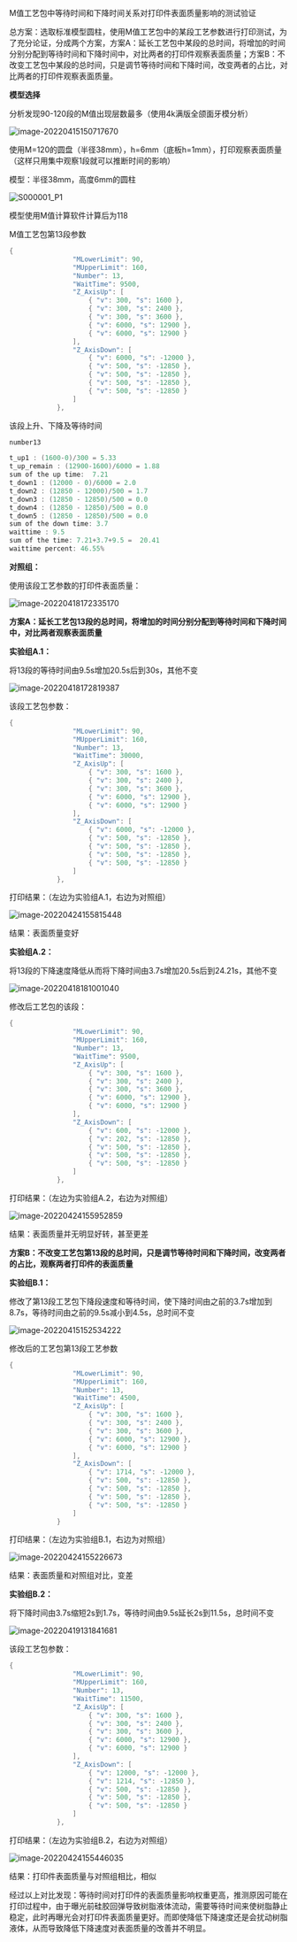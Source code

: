 M值工艺包中等待时间和下降时间关系对打印件表面质量影响的测试验证

总方案：选取标准模型圆柱，使用M值工艺包中的某段工艺参数进行打印测试，为了充分论证，分成两个方案，方案A：延长工艺包中某段的总时间，将增加的时间分别分配到等待时间和下降时间中，对比两者的打印件观察表面质量；方案B：不改变工艺包中某段的总时间，只是调节等待时间和下降时间，改变两者的占比，对比两者的打印件观察表面质量。

**模型选择**

分析发现90-120段的M值出现层数最多（使用4k满版全颌面牙模分析）

![image-20220415150717670](E:\文档\GitHub\Notiz\M值工艺包中下降段时间与等待段时间关系分析.assets\image-20220415150717670.png)

使用M=120的圆盘（半径38mm），h=6mm（底板h=1mm），打印观察表面质量（这样只用集中观察1段就可以推断时间的影响）

模型：半径38mm，高度6mm的圆柱

![S000001_P1](E:\文档\GitHub\Notiz\M值工艺包中下降段时间与等待段时间关系分析.assets\S000001_P1.png)

模型使用M值计算软件计算后为118

M值工艺包第13段参数

```c++
{
                "MLowerLimit": 90,
                "MUpperLimit": 160,
                "Number": 13,
                "WaitTime": 9500,
                "Z_AxisUp": [
                    { "v": 300, "s": 1600 },
                    { "v": 300, "s": 2400 },
                    { "v": 300, "s": 3600 },
                    { "v": 6000, "s": 12900 },
                    { "v": 6000, "s": 12900 }
                ],
                "Z_AxisDown": [
                    { "v": 6000, "s": -12000 },
                    { "v": 500, "s": -12850 },
                    { "v": 500, "s": -12850 },
                    { "v": 500, "s": -12850 },
                    { "v": 500, "s": -12850 }
                ]
            },
```

该段上升、下降及等待时间

```c++
number13

t_up1 : (1600-0)/300 = 5.33
t_up_remain : (12900-1600)/6000 = 1.88
sum of the up time:  7.21
t_down1 : (12000 - 0)/6000 = 2.0
t_down2 : (12850 - 12000)/500 = 1.7
t_down3 : (12850 - 12850)/500 = 0.0
t_down4 : (12850 - 12850)/500 = 0.0
t_down5 : (12850 - 12850)/500 = 0.0
sum of the down time: 3.7
waittime : 9.5
sum of the time: 7.21+3.7+9.5 =  20.41
waittime percent: 46.55%
```

**对照组：**

使用该段工艺参数的打印件表面质量：

![image-20220418172335170](E:\文档\GitHub\Notiz\M值工艺包中下降段时间与等待段时间关系分析.assets\image-20220418172335170.png)

**方案A：延长工艺包13段的总时间，将增加的时间分别分配到等待时间和下降时间中，对比两者观察表面质量**

**实验组A.1：**

将13段的等待时间由9.5s增加20.5s后到30s，其他不变

![image-20220418172819387](E:\文档\GitHub\Notiz\M值工艺包中下降段时间与等待段时间关系分析.assets\image-20220418172819387.png)

该段工艺包参数：

```c++
{
                "MLowerLimit": 90,
                "MUpperLimit": 160,
                "Number": 13,
                "WaitTime": 30000,
                "Z_AxisUp": [
                    { "v": 300, "s": 1600 },
                    { "v": 300, "s": 2400 },
                    { "v": 300, "s": 3600 },
                    { "v": 6000, "s": 12900 },
                    { "v": 6000, "s": 12900 }
                ],
                "Z_AxisDown": [
                    { "v": 6000, "s": -12000 },
                    { "v": 500, "s": -12850 },
                    { "v": 500, "s": -12850 },
                    { "v": 500, "s": -12850 },
                    { "v": 500, "s": -12850 }
                ]
            },
```



打印结果：（左边为实验组A.1，右边为对照组）

![image-20220424155815448](E:\文档\GitHub\Notiz\M值工艺包中下降段时间与等待段时间关系分析.assets\image-20220424155815448.png)



结果：表面质量变好



**实验组A.2：**

将13段的下降速度降低从而将下降时间由3.7s增加20.5s后到24.21s，其他不变

![image-20220418181001040](E:\文档\GitHub\Notiz\M值工艺包中下降段时间与等待段时间关系分析.assets\image-20220418181001040.png)

修改后工艺包的该段：

```c++
{
                "MLowerLimit": 90,
                "MUpperLimit": 160,
                "Number": 13,
                "WaitTime": 9500,
                "Z_AxisUp": [
                    { "v": 300, "s": 1600 },
                    { "v": 300, "s": 2400 },
                    { "v": 300, "s": 3600 },
                    { "v": 6000, "s": 12900 },
                    { "v": 6000, "s": 12900 }
                ],
                "Z_AxisDown": [
                    { "v": 600, "s": -12000 },
                    { "v": 202, "s": -12850 },
                    { "v": 500, "s": -12850 },
                    { "v": 500, "s": -12850 },
                    { "v": 500, "s": -12850 }
                ]
            },
```

打印结果：（左边为实验组A.2，右边为对照组）

![image-20220424155952859](E:\文档\GitHub\Notiz\M值工艺包中下降段时间与等待段时间关系分析.assets\image-20220424155952859.png)



结果：表面质量并无明显好转，甚至更差



**方案B：不改变工艺包第13段的总时间，只是调节等待时间和下降时间，改变两者的占比，观察两者打印件的表面质量**

**实验组B.1：**

修改了第13段工艺包下降段速度和等待时间，使下降时间由之前的3.7s增加到8.7s，等待时间由之前的9.5s减小到4.5s，总时间不变

![image-20220415152534222](E:\文档\GitHub\Notiz\M值工艺包中下降段时间与等待段时间关系分析.assets\image-20220415152534222.png)



修改后的工艺包第13段工艺参数

```c++
{
                "MLowerLimit": 90,
                "MUpperLimit": 160,
                "Number": 13,
                "WaitTime": 4500,
                "Z_AxisUp": [
                    { "v": 300, "s": 1600 },
                    { "v": 300, "s": 2400 },
                    { "v": 300, "s": 3600 },
                    { "v": 6000, "s": 12900 },
                    { "v": 6000, "s": 12900 }
                ],
                "Z_AxisDown": [
                    { "v": 1714, "s": -12000 },
                    { "v": 500, "s": -12850 },
                    { "v": 500, "s": -12850 },
                    { "v": 500, "s": -12850 },
                    { "v": 500, "s": -12850 }
                ]
            }
```



打印结果：（左边为实验组B.1，右边为对照组）

![image-20220424155226673](E:\文档\GitHub\Notiz\M值工艺包中下降段时间与等待段时间关系分析.assets\image-20220424155226673.png)



结果：表面质量和对照组对比，变差



**实验组B.2：**

将下降时间由3.7s缩短2s到1.7s，等待时间由9.5s延长2s到11.5s，总时间不变

![image-20220419131841681](E:\文档\GitHub\Notiz\M值工艺包中下降段时间与等待段时间关系分析.assets\image-20220419131841681.png)

该段工艺包参数：

```c++
{
                "MLowerLimit": 90,
                "MUpperLimit": 160,
                "Number": 13,
                "WaitTime": 11500,
                "Z_AxisUp": [
                    { "v": 300, "s": 1600 },
                    { "v": 300, "s": 2400 },
                    { "v": 300, "s": 3600 },
                    { "v": 6000, "s": 12900 },
                    { "v": 6000, "s": 12900 }
                ],
                "Z_AxisDown": [
                    { "v": 12000, "s": -12000 },
                    { "v": 1214, "s": -12850 },
                    { "v": 500, "s": -12850 },
                    { "v": 500, "s": -12850 },
                    { "v": 500, "s": -12850 }
                ]
            },
```

打印结果：（左边为实验组B.2，右边为对照组）

![image-20220424155446035](E:\文档\GitHub\Notiz\M值工艺包中下降段时间与等待段时间关系分析.assets\image-20220424155446035.png)

结果：打印件表面质量与对照组相比，相似

经过以上对比发现：等待时间对打印件的表面质量影响权重更高，推测原因可能在打印过程中，由于曝光前硅胶回弹导致树脂液体流动，需要等待时间来使树脂静止稳定，此时再曝光会对打印件表面质量更好。而即使降低下降速度还是会扰动树脂液体，从而导致降低下降速度对表面质量的改善并不明显。







